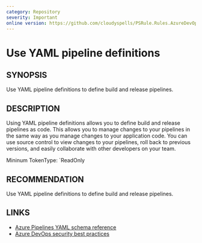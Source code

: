 ```yaml
---
category: Repository
severity: Important
online version: https://github.com/cloudyspells/PSRule.Rules.AzureDevOps/blob/main/src/PSRule.Rules.AzureDevOps/en/Azure.DevOps.Pipelines.Core.UseYamlDefinition.md
---
```


# Use YAML pipeline definitions

## SYNOPSIS

Use YAML pipeline definitions to define build and release pipelines.

## DESCRIPTION

Using YAML pipeline definitions allows you to define build and release pipelines
as code. This allows you to manage changes to your pipelines in the same way as
you manage changes to your application code. You can use source control to view
changes to your pipelines, roll back to previous versions, and easily collaborate
with other developers on your team.

Mininum TokenType: `ReadOnly

## RECOMMENDATION

Use YAML pipeline definitions to define build and release pipelines.

## LINKS

- [Azure Pipelines YAML schema reference](https://docs.microsoft.com/en-us/azure/devops/pipelines/yaml-schema)
- [Azure DevOps security best practices](https://learn.microsoft.com/en-us/azure/devops/organizations/security/security-best-practices?view=azure-devops#definitions)
